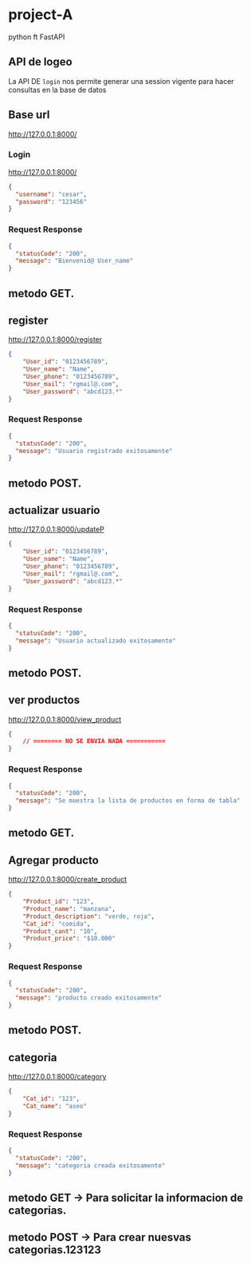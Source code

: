 # project-A
python ft FastAPI


## API de logeo 

La API DE `login` nos permite generar una session vigente para hacer consultas en la base de datos

## Base url
http://127.0.0.1:8000/



### Login

http://127.0.0.1:8000/


```json
{
  "username": "cesar",
  "password": "123456"
}
```
### Request Response
```json
{
  "statusCode": "200",
  "message": "Bienvenid@ User_name"
}
```
## metodo GET.



## register

http://127.0.0.1:8000/register

```json
{
    "User_id": "0123456789",
    "User_name": "Name",
    "User_phone": "0123456789",
    "User_mail": "rgmail@.com",
    "User_password": "abcd123.*"
}
```
### Request Response
```json
{
  "statusCode": "200",
  "message": "Usuario registrado exitosamente"
}
```
## metodo POST.



## actualizar usuario

http://127.0.0.1:8000/updateP

```json
{
    "User_id": "0123456789",
    "User_name": "Name",
    "User_phone": "0123456789",
    "User_mail": "rgmail@.com",
    "User_password": "abcd123.*"
}
```
### Request Response
```json
{
  "statusCode": "200",
  "message": "Usuario actualizado exitosamente"
}
```
## metodo POST.



## ver productos

http://127.0.0.1:8000/view_product

```json
{
    // ======== NO SE ENVIA NADA =========== 
}
```
### Request Response
```json
{
  "statusCode": "200",
  "message": "Se muestra la lista de productos en forma de tabla"
}
```
## metodo GET.



## Agregar producto

http://127.0.0.1:8000/create_product

```json
{
    "Product_id": "123",
    "Product_name": "manzana",
    "Product_description": "verde, roja",
    "Cat_id": "comida",
    "Product_cant": "10",
    "Product_price": "$10.000" 
}
```
### Request Response
```json
{
  "statusCode": "200",
  "message": "producto creado exitosamente"
}
```
## metodo POST.



## categoria

http://127.0.0.1:8000/category

```json
{
    "Cat_id": "123",
    "Cat_name": "aseo"
}
```
### Request Response
```json
{
  "statusCode": "200",
  "message": "categoria creada exitosamente"
}
```
## metodo GET -> Para solicitar la informacion de categorias.
## metodo POST -> Para crear nuesvas categorias.123123